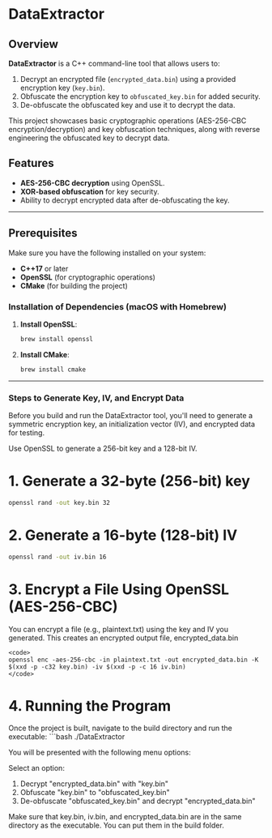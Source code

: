 # DataExtractor

## Overview

**DataExtractor** is a C++ command-line tool that allows users to:

1. Decrypt an encrypted file (`encrypted_data.bin`) using a provided encryption key (`key.bin`).
2. Obfuscate the encryption key to `obfuscated_key.bin` for added security.
3. De-obfuscate the obfuscated key and use it to decrypt the data.

This project showcases basic cryptographic operations (AES-256-CBC encryption/decryption) and key obfuscation techniques, along with reverse engineering the obfuscated key to decrypt data.

## Features

- **AES-256-CBC decryption** using OpenSSL.
- **XOR-based obfuscation** for key security.
- Ability to decrypt encrypted data after de-obfuscating the key.

---

## Prerequisites

Make sure you have the following installed on your system:

- **C++17** or later
- **OpenSSL** (for cryptographic operations)
- **CMake** (for building the project)

### Installation of Dependencies (macOS with Homebrew)

1. **Install OpenSSL**:

   ```bash
   brew install openssl

2. **Install CMake**:

   ```bash
   brew install cmake

---

### Steps to Generate Key, IV, and Encrypt Data

Before you build and run the DataExtractor tool, you'll need to generate a symmetric encryption key, an initialization vector (IV), and encrypted data for testing.

Use OpenSSL to generate a 256-bit key and a 128-bit IV.

# 1. Generate a 32-byte (256-bit) key

   ```bash
   openssl rand -out key.bin 32
   ```


# 2. Generate a 16-byte (128-bit) IV

```bash
openssl rand -out iv.bin 16
```


# 3. Encrypt a File Using OpenSSL (AES-256-CBC)
You can encrypt a file (e.g., plaintext.txt) using the key and IV you generated. This creates an encrypted output file, encrypted_data.bin
    
    <code>
    openssl enc -aes-256-cbc -in plaintext.txt -out encrypted_data.bin -K $(xxd -p -c32 key.bin) -iv $(xxd -p -c 16 iv.bin)
    </code> 


# 4. Running the Program

Once the project is built, navigate to the build directory and run the executable:
    ```bash
    ./DataExtractor

You will be presented with the following menu options:

Select an option:
1. Decrypt "encrypted_data.bin" with "key.bin"
2. Obfuscate "key.bin" to "obfuscated_key.bin"
3. De-obfuscate "obfuscated_key.bin" and decrypt "encrypted_data.bin"

Make sure that key.bin, iv.bin, and encrypted_data.bin are in the same directory as the executable. You can put them in the build folder.